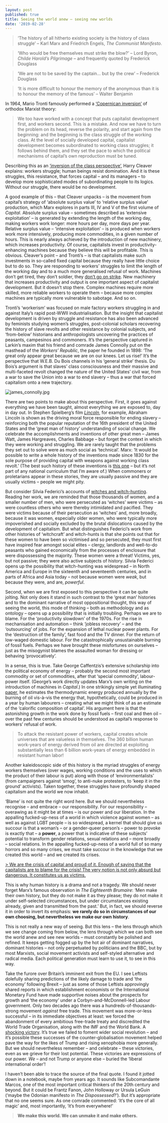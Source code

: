 ```yaml
---
layout: post
published: true
title: Seeing the world anew – seeing new worlds
date: '2019-02-28'
---
```

> ‘The history of all hitherto existing society is the history of class struggle’ – Karl Marx and Friedrich Engels, _The Communist Manifesto_.

> ‘Who would be free themselves must strike the blow?’ – Lord Byron, _Childe Harold’s Pilgrimage_ – and frequently quoted by Frederick Douglass

> ‘We are not to be saved by the captain… but by the crew’ – Frederick Douglass

> ‘It is more difficult to honour the memory of the anonymous than it is to honour the memory of the famous’ – Walter Benjamin

In 1964, Mario Tronti famously performed a [‘Copernican inversion’](https://www.marxists.org/reference/subject/philosophy/works/it/tronti.htm) of orthodox Marxist theory:

> We too have worked with a concept that puts capitalist development first, and workers second. This is a mistake. And now we have to turn the problem on its head, reverse the polarity, and start again from the beginning: and the beginning is the class struggle of the working class. At the level of socially developed capital, capitalist development becomes subordinated to working class struggles; it follows behind them, and they set the pace to which the political mechanisms of capital’s own reproduction must be tuned.

Describing this as an [‘inversion of the class perspective’](https://libcom.org/files/Inversion_0.pdf), Harry Cleaver explains: workers struggle; human beings resist domination. And it is these struggles, this resistance, that forces capital – and its managers – to develop more sophisticated modes of subordinating people to its logics. Without our struggle, there would be no development.

A good example of this – that Cleaver unpacks – is the movement from capital’s strategy of ‘absolute surplus value’ to ‘relative surplus value’ production, which Marx explores in parts III, IV and V of the first volume of _Capital_. Absolute surplus value – sometimes described as ‘extensive exploitation’ – is generated by extending the length of the working day, making workers work longer: more hours per day, more days per year. Relative surplus value – ‘intensive exploitation’ – is produced when workers work more intensively, producing more commodities, in a given number of hours. This is nearly always achieved by the introduction of new machinery, which increases productivity. Of course, capitalists invest in productivity-enhancing machines because they believe this will be profitable. This is obvious. Cleaver’s point – and Tronti’s – is that capitalists make such investments in so-called fixed capital because they really have little choice but to do so. They are responding to workers’ struggles to limit the length of the working day and to a much more generalised refusal of work. Machines don’t get tired, they don’t soldier, they [don’t go on strike](https://www.adamsmith.org/blog/planning-transport/robots-don-t-go-on-strike). New machinery that increases productivity and output is one important aspect of capitalist development. But it doesn’t stop there. Complex machines require more skilled, more reliable workers to operate them – because more complex machines are typically more vulnerable to sabotage. And so on.

Tronti’s ‘workerism’ was focused on male factory workers struggling in and against Italy’s rapid post-WWII industrialisation. But the insight that capitalist development is driven by struggle and resistance has also been advanced by feminists studying women’s struggles, post-colonial scholars recovering the history of slave revolts and other resistance by colonial subjects, and ‘from-below’ historians and anthropologists uncovering the practices of peasants, campesinos and commoners. It’s the perspective captured in Larkin’s maxim that his friend and comrade James Connolly put on the masthead of the _Workers’ Republic_, the paper he founded in 1898: ‘The great only appear great because we are on our knees. Let us rise!’ It’s the perspective that W.E.B. Du Bois channels in his ‘general strike’ thesis. Du Bois’s argument is that slaves’ class consciousness and their massive and multi-faceted revolt changed the nature of the United States’ civil war, from a war to save the Union into a war to end slavery – thus a war that forced capitalism onto a new trajectory.

![james_connolly.jpg]({{site.baseurl}}/img/james_connolly.jpg)

There are two points to make about this perspective. First, it goes against everything we have been taught, almost everything we are exposed to, day in day out. In Stephen Spielberg’s film [_Lincoln_](https://www.thenation.com/article/trouble-steven-spielbergs-lincoln/), for example, Abraham Lincoln is shown as the driving moral force responsible for ending slavery – reinforcing both the popular reputation of the 16th president of the United States and the ‘great man of history’ understanding of social change. We celebrate the accomplishments and inventions of other great men – James Watt, James Hargreaves, Charles Babbage – but forget the context in which they were working and struggling. We are rarely taught that the problems they set out to solve were as much social as ‘technical’. Marx: ‘It would be possible to write a whole history of the inventions made since 1830 for the sole purpose of providing capital with weapons against working class revolt.’ (The best such history of these inventions is [this one](https://libcom.org/library/cyber-marx-nick-dyer-witheford) – but it’s not part of any national curriculum that I’m aware of.) When commoners or proletarians appear in these stories, they are usually passive and they are usually victims – people we might pity.

But consider Silvia Federici’s accounts of [witches and witch-hunting](https://libcom.org/files/Caliban%20and%20the%20Witch.pdf). Reading her work, we are reminded that those thousands of women, and a smaller number of men, who were persecuted as ‘witches’ were victims – as were countless others who were thereby intimidated and pacified. They were victims because of their persecution as ‘witches’ and, more broadly, because it was women, especially older women, who were typically more impoverished and socially excluded by the brutal dislocations caused by the development of capitalism. But what distinguishes Federici’s work from other histories of ‘witchcraft’ and witch-hunts is that she points out that for these women to have been so victimised and so persecuted, they must first have inspired fear amongst social elites – clergy, landlords and well-to-do peasants who gained economically from the processes of enclosure that were dispossessing the majority. These women were a threat! Victims, yes, but not passive; they were also active subjects of history. Silvia Federici opens up the possibility that witch-hunting was widespread – in North America and Europe in the sixteenth and seventeenth centuries, and in parts of Africa and Asia today – not because women were _weak_, but because they were, and are, _powerful_.

Second, when we are first exposed to this perspective it can be quite jolting. Not only does it stand in such contrast to the ‘great man’ histories and to the dominant narrative of most oppositional thought, this way of seeing the world, this mode of thinking – both as methodology and as ontology – opens up a possibility that is initially troubling. Perhaps we are to blame. For the ‘productivity slowdown’ of the 1970s. For the rise in mechanisation and automation – think ‘jobless recovery’ – and the ‘outsourcing’ of jobs. For the expansion of lethal nuclear power plants. For the ‘destruction of the family’, fast food and the TV dinner. For the return of low-waged domestic labour. For the catastrophically unsustainable burning of fossil fuels. Perhaps we have brought these misfortunes on ourselves – just as the misogynist blames the assaulted woman for dressing or behaving ‘provocatively’.

In a sense, this is true. Take George Caffentzis’s extensive scholarship into the political economy of energy – probably the second most important commodity or set of commodities, after that ‘special commodity’, labour-power itself. (George’s work directly updates Marx’s own writing on the introduction of machines in _Capital_.) In one strikingly simple yet illuminating [paper](http://www.commoner.org.uk/wp-content/uploads/2008/06/caffentzis_peakoil.pdf), he estimates the thermodynamic energy produced annually by the burning of oil vis-à-vis the energy that, hypothetically, could be produced in a year by human labourers – creating what we might think of as an estimate of the ‘calorific composition of capital’. His argument here is that the astonishing growth in the work done by fossil fuels – first coal and then oil – over the past few centuries should be understood as capital’s response to workers’ refusal of work.

> To attack the resistant power of workers, capital creates whole universes that are valueless in themselves. The 360 billion human work-years of energy derived from oil are directed at exploiting substantially less than 6 billion work-years of energy embedded in resistant human labor!

Another kaleidoscopic side of this history is the myriad struggles of energy workers themselves (over wages, working conditions and the uses to which the product of their labour is put) along with those of ‘environmentalists’ (from campaigners against ‘smog’, to anti-nuke protesters, to ‘keep it in the ground’ activists). Taken together, these struggles have profoundly shaped capitalism and the world we now inhabit.

‘Blame’ is not quite the right word here. But we should nevertheless recognise – and embrace – our responsibility. For our responsibility – overawing as it might be at times – is our power and our liberation. In the appalling fucked-up-ness of a world in which violence against women – as well as against LGBT people – is so widespread, a kernel that should give us succour is that a woman’s – or a gender-queer person’s – power to provoke is exactly that – a **power**, a power that is indicative of these subjects’ potential to transform gender relations, sexual relations and – more broadly – social relations. In the appalling fucked-up-ness of a world full of so many horrors and so many crises, we must take succour in the knowledge that we created this world – and we created its crises.

[> We are the crisis of capital and proud of it. Enough of saying that the capitalists are to blame for the crisis! The very notion is not only absurd but dangerous. It constitutes us as victims.](https://www.redpepper.org.uk/we-are-the-crisis-of-capital/)

This is why human history is a drama and not a tragedy. We should never forget Marx’s famous observation in _The Eighteenth Brumaire_: ‘Men make their own history, but they do not make it as they please; they do not make it under self-selected circumstances, but under circumstances existing already, given and transmitted from the past.’ But, in fact, we should reverse it in order to invert its emphasis: **we rarely do so in circumstances of our own choosing, but nevertheless we make our own history**.

This is not really a new way of seeing. But this lens – the lens through which we see change coming from below, the lens through which we can both see the world anew and see new worlds – must constantly be polished and refined. It keeps getting fogged up by the hot air of dominant narratives, dominant histories – not only perpetuated by politicians and the BBC, but by most Marxists, social movement activists and self-styled alternative and radical media. Each political generation must learn to use it, to see in this way.

Take the furore over Britain’s imminent exit from the EU. I see Leftists dolefully sharing predictions of the likely damage to trade and ‘the economy’ following Brexit – just as some of those Leftists approvingly shared reports in which establishment economists or the International Monetary Fund have made supportive noises about the prospects for growth and ‘the economy’ under a Corbyn-and-McDonnell-led Labour government. Only two decades ago there was a hundreds-of-thousands-strong movement _against_ free trade. This movement was more-or-less successful – in its immediate objectives at least: we forced the abandonment of every ambitious free-trade treaty and discredited the World Trade Organisation, along with the IMF and the World Bank. A [shocking victory](https://www.indymedia.org.uk/en/2007/10/383687.html). It’s true we failed to foment wider social revolution – and it’s possible these successes of the counter-globalisation movement helped pave the way for the likes of Trump and rising xenophobia more generally. But we should nevertheless remember – and celebrate – these victories, even as we grieve for their lost potential. These victories are expressions of our power. _We_ – and not Trump or anyone else – buried the ‘liberal international order’!

I haven’t been able to trace the source of the final quote. I found it jotted down in a notebook, maybe from years ago. It sounds like Subcomandante Marcos, one of the most important critical thinkers of the 20th century and beyond. But it could be Frantz Fanon, John Holloway or Ursula LeGuin (‘maybe the Odonian manifesto in _The Dispossessed_?’). But it’s appropriate that no one seems sure. As one comrade commented: ‘it’s the core of all magic’ and, most importantly, ‘it’s from everywhere!’

> **We make this world. We can unmake it and make others.**
